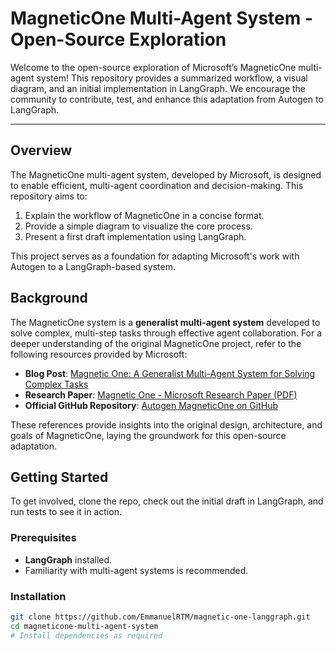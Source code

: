 # MagneticOne Multi-Agent System - Open-Source Exploration

Welcome to the open-source exploration of Microsoft’s MagneticOne multi-agent system! This repository provides a summarized workflow, a visual diagram, and an initial implementation in LangGraph. We encourage the community to contribute, test, and enhance this adaptation from Autogen to LangGraph.

---

## Overview

The MagneticOne multi-agent system, developed by Microsoft, is designed to enable efficient, multi-agent coordination and decision-making. This repository aims to:
1. Explain the workflow of MagneticOne in a concise format.
2. Provide a simple diagram to visualize the core process.
3. Present a first draft implementation using LangGraph.

This project serves as a foundation for adapting Microsoft's work with Autogen to a LangGraph-based system.

## Background

The MagneticOne system is a **generalist multi-agent system** developed to solve complex, multi-step tasks through effective agent collaboration. For a deeper understanding of the original MagneticOne project, refer to the following resources provided by Microsoft:

- **Blog Post**: [Magnetic One: A Generalist Multi-Agent System for Solving Complex Tasks](https://www.microsoft.com/en-us/research/articles/magentic-one-a-generalist-multi-agent-system-for-solving-complex-tasks/)
- **Research Paper**: [Magnetic One - Microsoft Research Paper (PDF)](https://www.microsoft.com/en-us/research/uploads/prod/2024/11/Magentic-One.pdf)
- **Official GitHub Repository**: [Autogen MagneticOne on GitHub](https://github.com/microsoft/autogen/tree/main/python/packages/autogen-magentic-one)

These references provide insights into the original design, architecture, and goals of MagneticOne, laying the groundwork for this open-source adaptation.

## Getting Started

To get involved, clone the repo, check out the initial draft in LangGraph, and run tests to see it in action. 

### Prerequisites

- **LangGraph** installed.
- Familiarity with multi-agent systems is recommended.

### Installation

```bash
git clone https://github.com/EmmanuelRTM/magnetic-one-langgraph.git
cd magneticone-multi-agent-system
# Install dependencies as required
